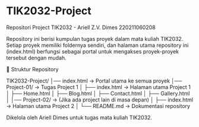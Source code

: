 # TIK2032-Project
Repositori Project TIK2032 - Ariell Z.V. Dimes 220211060208

Repository ini berisi kumpulan tugas proyek dalam mata kuliah TIK2032. Setiap proyek memiliki foldernya sendiri, dan halaman utama repository ini (index.html) berfungsi sebagai portal untuk mengakses proyek-proyek tersebut dengan mudah.

📂 Struktur Repository

TIK2032-Project/
│── index.html  → Portal utama ke semua proyek
│── Project-01/  → Tugas Project 1
│   ├── index.html  → Halaman utama Project 1
│   ├── Home.html
│   ├── Blog.html
│   ├── Contact.html
│   ├── Gallery.html
│
│── Project-02/  → (Jika ada project lain di masa depan)
│   ├── index.html  → Halaman utama Project 2
│
└── README.md  → Dokumentasi repository

Dikelola oleh Ariell Dimes untuk tugas mata kuliah TIK2032.
